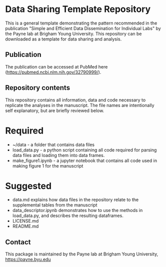 # Data Sharing Template Repository

This is a general template demonstrating the pattern recommended in the publication "Simple and Efficient Data Dissemination for Individual Labs" by the Payne lab at Brigham Young University. This repository can be downloaded as a template for data sharing and analysis.

## Publication
The publication can be accessed at PubMed here (https://pubmed.ncbi.nlm.nih.gov/32790999/).

## Repository contents
This repository contains all information, data and code necessary to replicate the analyses in the manuscript. The file names are intentionally self explanatory, but are briefly reviewed below.

# Required
* ~/data - a folder that contains data files
* load_data.py - a python script containing all code required for parsing data files and loading them into data frames.
* make_figure1.ipynb - a jupyter notebook that contains all code used in making figure 1 for the manuscript

# Suggested
* data.md  explains how data files in the repository relate to the supplemental tables from the manuscript
* data_descriptor.ipynb demonstrates how to use the methods in load_data.py, and describes the resulting dataframes.
* LICENSE.md
* README.md 

## Contact
This package is maintained by the Payne lab at Brigham Young University, https://payne.byu.edu
